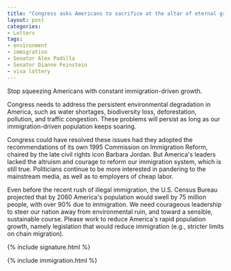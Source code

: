 ```yaml
---
title: "Congress asks Americans to sacrifice at the altar of eternal growth"
layout: post
categories:
- Letters
tags:
- environment
- immigration
- Senator Alex Padilla
- Senator Dianne Feinstein
- visa lottery
---
```


Stop squeezing Americans with constant immigration-driven growth.

Congress needs to address the persistent environmental degradation in America, such as water shortages, biodiversity loss, deforestation, pollution, and traffic congestion. These problems will persist as long as our immigration-driven population keeps soaring.

Congress could have resolved these issues had they adopted the recommendations of its own 1995 Commission on Immigration Reform, chaired by the late civil rights icon Barbara Jordan. But America's leaders lacked the altruism and courage to reform our immigration system, which is still true. Politicians continue to be more interested in pandering to the mainstream media, as well as to employers of cheap labor.

Even before the recent rush of illegal immigration, the U.S. Census Bureau projected that by 2060 America's population would swell by 75 million people, with over 90% due to immigration. We need courageous leadership to steer our nation away from environmental ruin, and toward a sensible, sustainable course. Please work to reduce America's rapid population growth, namely legislation that would reduce immigration (e.g., stricter limits on chain migration).

{% include signature.html %}

{% include immigration.html %}

